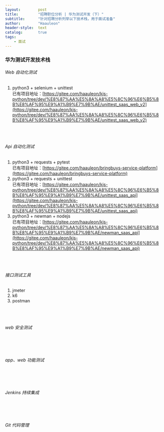 ```yaml
---
layout:        post
title:         "招聘职位分析 | 华为测试开发（下）"
subtitle:      "针对招聘分析列举以下技术栈，用于面试准备"
author:        "Haauleon"
header-style:  text
catalog:       true
tags:
    - 面试
---
```



### 华为测试开发技术栈
###### Web 自动化测试   
1. python3 + selenium + unittest      
    已有项目地址：[https://gitee.com/haauleon/kjs-python/tree/dev/%E8%87%AA%E5%8A%A8%E5%8C%96%E6%B5%8B%E8%AF%95%E9%A1%B9%E7%9B%AE/unittest_saas_web_v2](https://gitee.com/haauleon/kjs-python/tree/dev/%E8%87%AA%E5%8A%A8%E5%8C%96%E6%B5%8B%E8%AF%95%E9%A1%B9%E7%9B%AE/unittest_saas_web_v2) 

<br>
<br>

###### Api 自动化测试     
1. python3 + requests + pytest       
    已有项目地址：[https://gitee.com/haauleon/bringbuys-service-platform](https://gitee.com/haauleon/bringbuys-service-platform)
2. python3 + requests + unittest     
    已有项目地址：[https://gitee.com/haauleon/kjs-python/tree/dev/%E8%87%AA%E5%8A%A8%E5%8C%96%E6%B5%8B%E8%AF%95%E9%A1%B9%E7%9B%AE/unittest_saas_api](https://gitee.com/haauleon/kjs-python/tree/dev/%E8%87%AA%E5%8A%A8%E5%8C%96%E6%B5%8B%E8%AF%95%E9%A1%B9%E7%9B%AE/unittest_saas_api)
3. python3 + newman + nodejs     
    已有项目地址：[https://gitee.com/haauleon/kjs-python/tree/dev/%E8%87%AA%E5%8A%A8%E5%8C%96%E6%B5%8B%E8%AF%95%E9%A1%B9%E7%9B%AE/newman_saas_api](https://gitee.com/haauleon/kjs-python/tree/dev/%E8%87%AA%E5%8A%A8%E5%8C%96%E6%B5%8B%E8%AF%95%E9%A1%B9%E7%9B%AE/newman_saas_api)


<br>
<br>

###### 接口测试工具
1. jmeter   
2. k6    
3. postman      


<br>
<br>

###### web 安全测试    


<br>
<br>

###### app、web 功能测试    


<br>
<br>

###### Jenkins 持续集成


<br>
<br>

###### Git 代码管理
